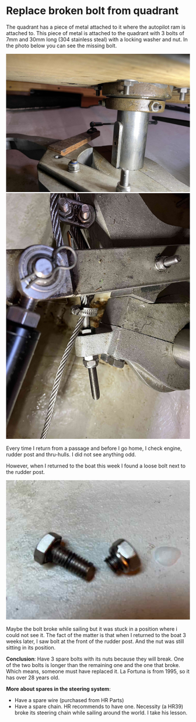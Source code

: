 # Replace broken bolt from quadrant

The quadrant has a piece of metal attached to it where the autopilot ram is attached to. This piece of metal is attached to the quadrant with 3 bolts of
7mm and 30mm long (304 stainless steal) with a locking washer and nut. In the photo below you can see the missing bolt.

![Quadrant with missing bolt](../images/quadrant-auto-pilot.jpg)
![Autopilot ram linkage](../images/ram-autopilot-linkage.jpg)

Every time I return from a passage and before I go home, I check engine, rudder post and thru-hulls. I did not see anything odd.

However, when I returned to the boat this week I found a loose bolt next to the rudder post.

![Broken bolt](../images/broken-bolt.jpg)

Maybe the bolt broke while sailing but it was stuck in a position where i could not see it. The fact of the matter is that when I returned to the boat 3 weeks later, I saw bolt at the front of the rudder post. And the nut was still sitting in its position.

**Conclusion**: Have 3 spare bolts with its nuts because they will break. One of the two bolts is longer than the remaining one and the one that broke. Which means, someone must have replaced it. La Fortuna is from 1995, so it has over 28 years old.

**More about spares in the steering system**:
- Have a spare wire (purchased from HR Parts)
- Have a spare chain. HR recommends to have one. Necessity (a HR39) broke its steering chain while sailing around the world. I take his lesson.
